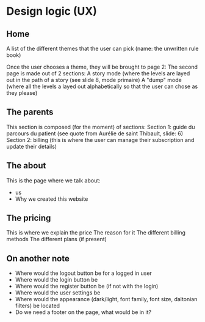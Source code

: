 # Design logic (UX)

## Home

A list of the different themes that the user can pick (name: the unwritten rule book)

Once the user chooses a theme, they will be brought to page 2:
The second page is made out of 2 sections:
A story mode (where the levels are layed out in the path of a story (see slide 8, mode primaire)
A "dump" mode (where all the levels a layed out alphabetically so that the user can chose as they please)

## The parents

This section is composed (for the moment) of sections:
Section 1: guide du parcours du patient (see quote from Aurélie de saint Thibault, slide: 6)
Section 2: billing (this is where the user can manage their subscription and update their details)

## The about

This is the page where we talk about:

* us
* Why we created this website
<!-- * -->

## The pricing

This is where we explain the price
The reason for it
The different billing methods
The different plans (if present)

## On another note

* Where would the logout button be for a logged in user
* Where would the login button be
* Where would the register button be (if not with the login)
* Where would the user settings be
* Where would the appearance (dark/light, font family, font size, daltonian filters) be located
* Do we need a footer on the page, what would be in it?
